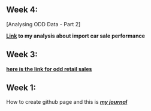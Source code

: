 ## Week 4: 

[Analysing ODD Data - Part 2]

**[Link](https://github.com/MEF-BDA503/pj18-ferdiatesin/blob/master/odd_2.html) to my analysis about import car sale performance**



## Week 3:

**[here is the link for odd retail sales](https://github.com/MEF-BDA503/pj18-ferdiatesin/blob/master/odd_2017_09.html)**



## Week 1:

How to create github page and this is 
***[my journal](ferdiatesin.html)***


